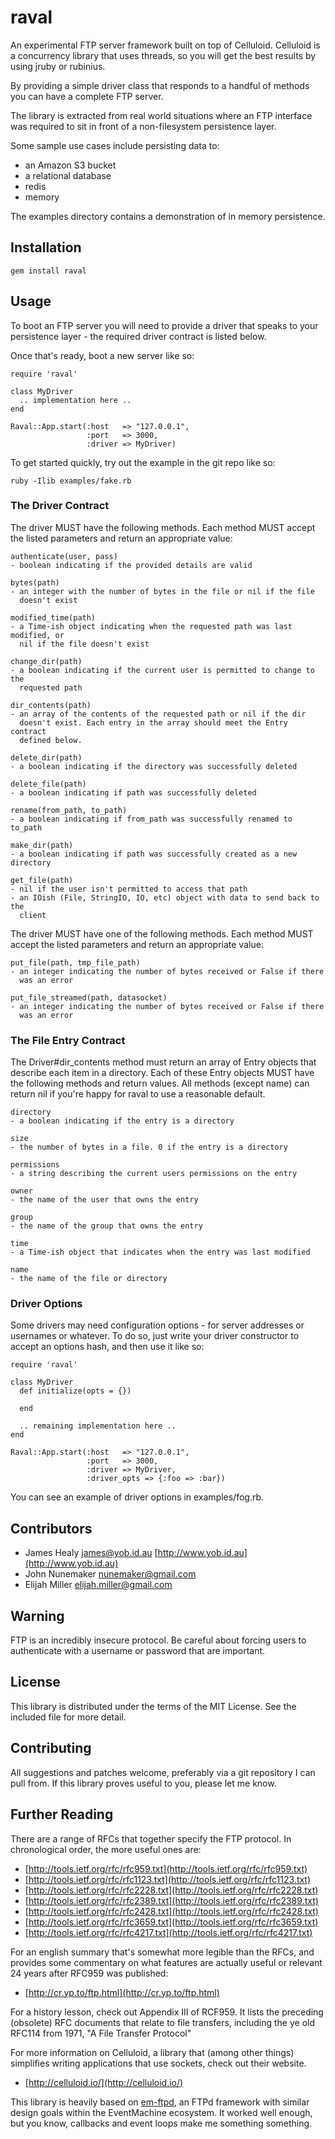 # raval

An experimental FTP server framework built on top of Celluloid. Celluloid is a
concurrency library that uses threads, so you will get the best results by
using jruby or rubinius.

By providing a simple driver class that responds to a handful of methods you
can have a complete FTP server.

The library is extracted from real world situations where an FTP interface was
required to sit in front of a non-filesystem persistence layer.

Some sample use cases include persisting data to:

* an Amazon S3 bucket
* a relational database
* redis
* memory

The examples directory contains a demonstration of in memory persistence.

## Installation

    gem install raval

## Usage

To boot an FTP server you will need to provide a driver that speaks to your
persistence layer - the required driver contract is listed below.

Once that's ready, boot a new server like so:

    require 'raval'

    class MyDriver
      .. implementation here ..
    end

    Raval::App.start(:host   => "127.0.0.1",
                     :port   => 3000,
                     :driver => MyDriver)

To get started quickly, try out the example in the git repo like so:

    ruby -Ilib examples/fake.rb

### The Driver Contract

The driver MUST have the following methods.  Each method MUST accept the listed
parameters and return an appropriate value:

    authenticate(user, pass)
    - boolean indicating if the provided details are valid

    bytes(path)
    - an integer with the number of bytes in the file or nil if the file
      doesn't exist

    modified_time(path)
    - a Time-ish object indicating when the requested path was last modified, or
      nil if the file doesn't exist

    change_dir(path)
    - a boolean indicating if the current user is permitted to change to the
      requested path

    dir_contents(path)
    - an array of the contents of the requested path or nil if the dir
      doesn't exist. Each entry in the array should meet the Entry contract
      defined below.

    delete_dir(path)
    - a boolean indicating if the directory was successfully deleted

    delete_file(path)
    - a boolean indicating if path was successfully deleted

    rename(from_path, to_path)
    - a boolean indicating if from_path was successfully renamed to to_path

    make_dir(path)
    - a boolean indicating if path was successfully created as a new directory

    get_file(path)
    - nil if the user isn't permitted to access that path
    - an IOish (File, StringIO, IO, etc) object with data to send back to the
      client

The driver MUST have one of the following methods. Each method MUST accept the
listed parameters and return an appropriate value:

    put_file(path, tmp_file_path)
    - an integer indicating the number of bytes received or False if there
      was an error

    put_file_streamed(path, datasocket)
    - an integer indicating the number of bytes received or False if there
      was an error

### The File Entry Contract

The Driver#dir_contents method must return an array of Entry objects that
describe each item in a directory. Each of these Entry objects MUST have
the following methods and return values. All methods (except name) can
return nil if you're happy for raval to use a reasonable default.

    directory
    - a boolean indicating if the entry is a directory

    size
    - the number of bytes in a file. 0 if the entry is a directory

    permissions
    - a string describing the current users permissions on the entry

    owner
    - the name of the user that owns the entry

    group
    - the name of the group that owns the entry

    time
    - a Time-ish object that indicates when the entry was last modified

    name
    - the name of the file or directory

### Driver Options

Some drivers may need configuration options - for server addresses or usernames
or whatever. To do so, just write your driver constructor to accept an options
hash, and then use it like so:

    require 'raval'

    class MyDriver
      def initialize(opts = {})

      end

      .. remaining implementation here ..
    end

    Raval::App.start(:host   => "127.0.0.1",
                     :port   => 3000,
                     :driver => MyDriver,
                     :driver_opts => {:foo => :bar})

You can see an example of driver options in examples/fog.rb.

## Contributors

* James Healy <james@yob.id.au> [http://www.yob.id.au](http://www.yob.id.au)
* John Nunemaker <nunemaker@gmail.com>
* Elijah Miller <elijah.miller@gmail.com>

## Warning

FTP is an incredibly insecure protocol. Be careful about forcing users to authenticate
with a username or password that are important.

## License

This library is distributed under the terms of the MIT License. See the included file for
more detail.

## Contributing

All suggestions and patches welcome, preferably via a git repository I can pull from.
If this library proves useful to you, please let me know.

## Further Reading

There are a range of RFCs that together specify the FTP protocol. In chronological
order, the more useful ones are:

* [http://tools.ietf.org/rfc/rfc959.txt](http://tools.ietf.org/rfc/rfc959.txt)
* [http://tools.ietf.org/rfc/rfc1123.txt](http://tools.ietf.org/rfc/rfc1123.txt)
* [http://tools.ietf.org/rfc/rfc2228.txt](http://tools.ietf.org/rfc/rfc2228.txt)
* [http://tools.ietf.org/rfc/rfc2389.txt](http://tools.ietf.org/rfc/rfc2389.txt)
* [http://tools.ietf.org/rfc/rfc2428.txt](http://tools.ietf.org/rfc/rfc2428.txt)
* [http://tools.ietf.org/rfc/rfc3659.txt](http://tools.ietf.org/rfc/rfc3659.txt)
* [http://tools.ietf.org/rfc/rfc4217.txt](http://tools.ietf.org/rfc/rfc4217.txt)

For an english summary that's somewhat more legible than the RFCs, and provides
some commentary on what features are actually useful or relevant 24 years after
RFC959 was published:

* [http://cr.yp.to/ftp.html](http://cr.yp.to/ftp.html)

For a history lesson, check out Appendix III of RCF959. It lists the preceding
(obsolete) RFC documents that relate to file transfers, including the ye old
RFC114 from 1971, "A File Transfer Protocol"

For more information on Celluloid, a library that (among other things) simplifies
writing applications that use sockets, check out their website.

* [http://celluloid.io/](http://celluloid.io/)

This library is heavily based on [em-ftpd](https://github.com/yob/em-ftpd), an FTPd
framework with similar design goals within the EventMachine ecosystem. It worked well
enough, but you know, callbacks and event loops make me something something.

